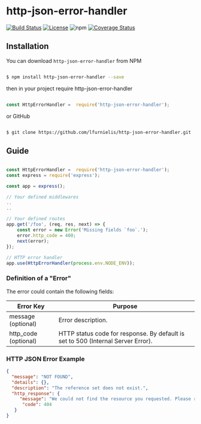 
# http-json-error-handler

  
[![Build Status](https://travis-ci.org/lfurnielis/http-json-error-handler.svg?branch=master)](https://travis-ci.org/lfurnielis/loopsailor-sort)
[![License](https://img.shields.io/github/license/lfurnielis/http-json-error-handler.svg)](https://github.com/Naereen/StrapDown.js/blob/master/LICENSE)
![npm](https://img.shields.io/npm/dt/http-json-error-handler.svg)
[![Coverage Status](https://coveralls.io/repos/github/lfurnielis/http-json-error-handler/badge.svg?branch=master)](https://coveralls.io/github/lfurnielis/http-json-error-handler?branch=master)

  
## Installation


You can download `http-json-error-handler` from NPM


```bash

$ npm install http-json-error-handler --save

```

  
then in your project require http-json-error-handler

  
```js

const HttpErrorHandler =  require('http-json-error-handler');

```

 
or GitHub

  
```bash

$ git clone https://github.com/lfurnielis/http-json-error-handler.git

```

  
## Guide

 
```js

const HttpErrorHandler =  require('http-json-error-handler');
const express = require('express');

const app = express();

// Your defined middlewares
..
..

// Your defined routes
app.get('/foo', (req, res, next) => {
    const error = new Error('Missing fields `foo`.');
    error.http_code = 400;
    next(error);
});

// HTTP error handler
app.use(HttpErrorHandler(process.env.NODE_ENV));

```


### Definition of a "Error"

 
The error could contain the following fields:

| Error Key          | Purpose                                                                          |
|--------------------|----------------------------------------------------------------------------------|
| message (optional) | Error description.                                                               |
| http_code (optional)    | HTTP status code for response. By default is set to 500 (Internal Server Error). |


### HTTP JSON Error Example

```json
{
  "message": "NOT FOUND",
  "details": {}, 
  "description": "The reference set does not exist.",
  "http_response": {
     "message": "We could not find the resource you requested. Please refer to the documentation for the list of resources.",
      "code": 404
   }
}
```
